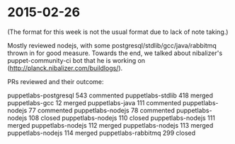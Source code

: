 # 2015-02-26

(The format for this week is not the usual format due to lack of note taking.)

Mostly reviewed nodejs, with some postgresql/stdlib/gcc/java/rabbitmq thrown in for good measure. Towards the end, we talked about nibalizer's puppet-community-ci bot that he is working on (http://planck.nibalizer.com/buildlogs/).

PRs reviewed and their outcome:

puppetlabs-postgresql 543 commented
puppetlabs-stdlib 418 merged
puppetlabs-gcc 12 merged
puppetlabs-java 111 commented
puppetlabs-nodejs 77 commented
puppetlabs-nodejs 78 commented
puppetlabs-nodejs 108 closed
puppetlabs-nodejs 110 closed
puppetlabs-nodejs 111 merged
puppetlabs-nodejs 112 merged
puppetlabs-nodejs 113 merged
puppetlabs-nodejs 114 merged
puppetlabs-rabbitmq 299 closed
